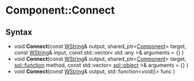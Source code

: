 # Component::Connect

## Syntax

- void **Connect**(const [WString](WString.md)& output, shared_ptr<[Component](Component.md)\> target, const [WString](WString.md)& input, const std::vector< std::any \>& arguments = {} )
- void **Connect**(const [WString](WString.md)& output, shared_ptr<[Component](Component.md)\> target, [sol::function](https://sol2.readthedocs.io/en/latest/api/function.html) method, const std::vector< [sol::object](https://sol2.readthedocs.io/en/latest/api/object.html) \>& arguments = {} )
- void **Connect**(const [WString](WString.md)& output, std::function<void()> func )
